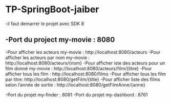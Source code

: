 # TP-SpringBoot-jaiber

-il faut demarrer le projet avec SDK 8


-Port du project my-movie : 8080
  -
-Pour afficher les acteurs my-movie : http://localhost:8080/acteurs
-Pour afficher les acteurs par nom  my-movie : http://localhost:8080/acteurs/{nom}
-Pour afficher iste des acteurs pour un film donné  my-movie : http://localhost:8080/acteurs/film/{titre}
-Pour afficher tous les film : http://localhost:8080/films
-Pour afficher tous les film par titre: http://localhost:8080/getFilm/{title}
-Pour afficher liste des films selon l’année de sortie  : http://localhost:8080/getFilmAnne/{anne}

-Port du projet my-finder : 8081
-Port du projet my-dashbord : 8761


